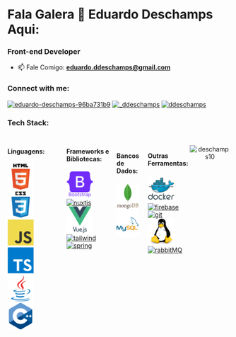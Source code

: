 <h1 align="left">Fala Galera 👋 Eduardo Deschamps Aqui:</h1>
<h3 align="left">Front-end Developer</h3>

- 📫 Fale Comigo: **eduardo.ddeschamps@gmail.com**

<h3 align="left">Connect with me:</h3>
<p align="left">
  <a href="https://linkedin.com/in/eduardo-deschamps-96ba731b9" target="blank"><img align="center" src="https://raw.githubusercontent.com/rahuldkjain/github-profile-readme-generator/master/src/images/icons/Social/linked-in-alt.svg" alt="eduardo-deschamps-96ba731b9" height="30" width="40" /></a>
  <a href="https://instagram.com/_ddeschamps" target="blank"><img align="center" src="https://raw.githubusercontent.com/rahuldkjain/github-profile-readme-generator/master/src/images/icons/Social/instagram.svg" alt="_ddeschamps" height="30" width="40" /></a>
  <a href="https://discord.gg/ddeschamps" target="blank"><img align="center" src="https://raw.githubusercontent.com/rahuldkjain/github-profile-readme-generator/master/src/images/icons/Social/discord.svg" alt="ddeschamps" height="30" width="40" /></a>
</p>

<h3 align="left">Tech Stack:</h3>
<div style="display: flex; flex-wrap: nowrap; overflow-x: auto; padding: 10px 0;">
<div style="display: flex; justify-content: space-between; flex-wrap: wrap;">
  <div style="margin-right: 20px; flex: 1;">
    <h4>Linguagens:</h4>
    <p>
      <a href="https://www.w3.org/html/" target="_blank" rel="noreferrer">
        <img src="https://raw.githubusercontent.com/devicons/devicon/master/icons/html5/html5-original-wordmark.svg" alt="html5" width="60" height="60"/>
      </a>
      <a href="https://www.w3schools.com/css/" target="_blank" rel="noreferrer">
        <img src="https://raw.githubusercontent.com/devicons/devicon/master/icons/css3/css3-original-wordmark.svg" alt="css3" width="60" height="60"/>
      </a>
      <a href="https://developer.mozilla.org/en-US/docs/Web/JavaScript" target="_blank" rel="noreferrer">
        <img src="https://raw.githubusercontent.com/devicons/devicon/master/icons/javascript/javascript-original.svg" alt="javascript" width="60" height="60"/>
      </a>
      <a href="https://www.typescriptlang.org/" target="_blank" rel="noreferrer">
        <img src="https://raw.githubusercontent.com/devicons/devicon/master/icons/typescript/typescript-original.svg" alt="typescript" width="60" height="60"/>
      </a>
      <a href="https://www.java.com" target="_blank" rel="noreferrer">
        <img src="https://raw.githubusercontent.com/devicons/devicon/master/icons/java/java-original.svg" alt="java" width="60" height="60"/>
      </a>
      <a href="https://www.w3schools.com/cpp/" target="_blank" rel="noreferrer">
        <img src="https://raw.githubusercontent.com/devicons/devicon/master/icons/cplusplus/cplusplus-original.svg" alt="cplusplus" width="60" height="60"/>
      </a>
    </p>
  </div>
  
  <div style="flex: 1;">
    <h4>Frameworks e Bibliotecas:</h4>
    <p>
      <a href="https://getbootstrap.com" target="_blank" rel="noreferrer">
        <img src="https://raw.githubusercontent.com/devicons/devicon/master/icons/bootstrap/bootstrap-plain-wordmark.svg" alt="bootstrap" width="60" height="60"/>
      </a>
      <a href="https://nuxtjs.org/" target="_blank" rel="noreferrer">
        <img src="https://www.vectorlogo.zone/logos/nuxtjs/nuxtjs-icon.svg" alt="nuxtjs" width="60" height="60"/>
      </a>
      <a href="https://vuejs.org/" target="_blank" rel="noreferrer">
        <img src="https://raw.githubusercontent.com/devicons/devicon/master/icons/vuejs/vuejs-original-wordmark.svg" alt="vuejs" width="60" height="60"/>
      </a>
      <a href="https://tailwindcss.com/" target="_blank" rel="noreferrer">
        <img src="https://www.vectorlogo.zone/logos/tailwindcss/tailwindcss-icon.svg" alt="tailwind" width="60" height="60"/>
      </a>
      <a href="https://spring.io/" target="_blank" rel="noreferrer">
        <img src="https://www.vectorlogo.zone/logos/springio/springio-icon.svg" alt="spring" width="60" height="60"/>
      </a>
    </p>
  </div>
</div>


<!-- Bancos de Dados -->
<div style="display: flex; flex-wrap: nowrap; overflow-x: auto; padding: 10px 0;">

  <div style="margin-right: 20px; flex: 1;">
    <h4>Bancos de Dados:</h4>
    <p>
      <a href="https://www.mongodb.com/" target="_blank" rel="noreferrer">
        <img src="https://raw.githubusercontent.com/devicons/devicon/master/icons/mongodb/mongodb-original-wordmark.svg" alt="mongodb" width="60" height="60"/>
      </a>
      <a href="https://www.mysql.com/" target="_blank" rel="noreferrer">
        <img src="https://raw.githubusercontent.com/devicons/devicon/master/icons/mysql/mysql-original-wordmark.svg" alt="mysql" width="60" height="60"/>
      </a>
    </p>
  </div>

  <!-- Outras Ferramentas -->
  <div style="margin-right: 20px; flex: 1;">
    <h4>Outras Ferramentas:</h4>
    <p>
      <a href="https://www.docker.com/" target="_blank" rel="noreferrer">
        <img src="https://raw.githubusercontent.com/devicons/devicon/master/icons/docker/docker-original-wordmark.svg" alt="docker" width="60" height="60"/>
      </a>
      <a href="https://firebase.google.com/" target="_blank" rel="noreferrer">
        <img src="https://www.vectorlogo.zone/logos/firebase/firebase-icon.svg" alt="firebase" width="60" height="60"/>
      </a>
      <a href="https://git-scm.com/" target="_blank" rel="noreferrer">
        <img src="https://www.vectorlogo.zone/logos/git-scm/git-scm-icon.svg" alt="git" width="60" height="60"/>
      </a>
      <a href="https://www.linux.org/" target="_blank" rel="noreferrer">
        <img src="https://raw.githubusercontent.com/devicons/devicon/master/icons/linux/linux-original.svg" alt="linux" width="60" height="60"/>
      </a>
      <a href="https://www.rabbitmq.com" target="_blank" rel="noreferrer">
        <img src="https://www.vectorlogo.zone/logos/rabbitmq/rabbitmq-icon.svg" alt="rabbitMQ" width="60" height="60"/>
      </a>
    </p>
  </div>

</div>

<p align="center">
  <img align="center" src="https://github-readme-stats.vercel.app/api/top-langs?username=deschamps10&show_icons=true&locale=en&layout=compact" alt="deschamps10" />
</p>
